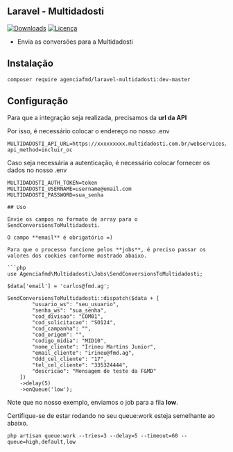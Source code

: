 ## Laravel - Multidadosti

[![Downloads](https://img.shields.io/packagist/dt/agenciafmd/laravel-multidadosti.svg?style=flat-square)](https://packagist.org/packages/agenciafmd/laravel-multidadosti)
[![Licença](https://img.shields.io/badge/license-MIT-brightgreen.svg?style=flat-square)](LICENSE.md)

- Envia as conversões para a Multidadosti

## Instalação

```bash
composer require agenciafmd/laravel-multidadosti:dev-master
```

## Configuração

Para que a integração seja realizada, precisamos da **url da API**

Por isso, é necessário colocar o endereço no nosso .env

```dotenv
MULTIDADOSTI_API_URL=https://xxxxxxxxx.multidadosti.com.br/webservices/rest/api.php?api_method=incluir_oc
```
Caso seja necessária a autenticação, é necessário colocar fornecer os dados no nosso .env

```dotenv
MULTIDADOSTI_AUTH_TOKEN=token
MULTIDADOSTI_USERNAME=username@email.com
MULTIDADOSTI_PASSWORD=sua_senha
```

```dotenv
## Uso

Envie os campos no formato de array para o SendConversionsToMultidadosti.

O campo **email** é obrigatório =)

Para que o processo funcione pelos **jobs**, é preciso passar os valores dos cookies conforme mostrado abaixo.

```php
use Agenciafmd\Multidadosti\Jobs\SendConversionsToMultidadosti;

$data['email'] = 'carlos@fmd.ag';

SendConversionsToMultidadosti::dispatch($data + [
        "usuario_ws": "seu_usuario",
        "senha_ws": "sua_senha",
        "cod_divisao": "COM01",
        "cod_solicitacao": "SO124",
        "cod_campanha": "",
        "cod_origem": "",
        "codigo_midia": "MID10",
        "nome_cliente": "Irineu Martins Junior",
        "email_cliente": "irineu@fmd.ag",
        "ddd_cel_cliente": "17",
        "tel_cel_cliente": "335324444",
        "descricao": "Mensagem de teste da F&MD"
    ])
    ->delay(5)
    ->onQueue('low');
```

Note que no nosso exemplo, enviamos o job para a fila **low**.

Certifique-se de estar rodando no seu queue:work esteja semelhante ao abaixo.

```shell
php artisan queue:work --tries=3 --delay=5 --timeout=60 --queue=high,default,low
```